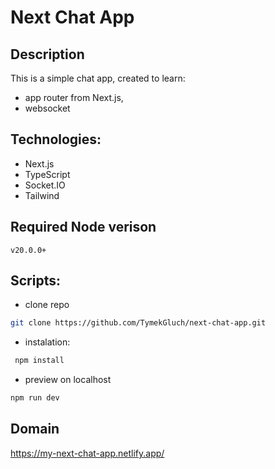 # Next Chat App

## Description

This is a simple chat app, created to learn:
 - app router from Next.js,
 - websocket

## Technologies:
 - Next.js
 - TypeScript
 - Socket.IO
 - Tailwind

## Required Node verison
`v20.0.0+`

## Scripts:
- clone repo
```bash
git clone https://github.com/TymekGluch/next-chat-app.git
```
- instalation:
```bash
 npm install
```
- preview on localhost
```bash
npm run dev
```

## Domain

https://my-next-chat-app.netlify.app/
